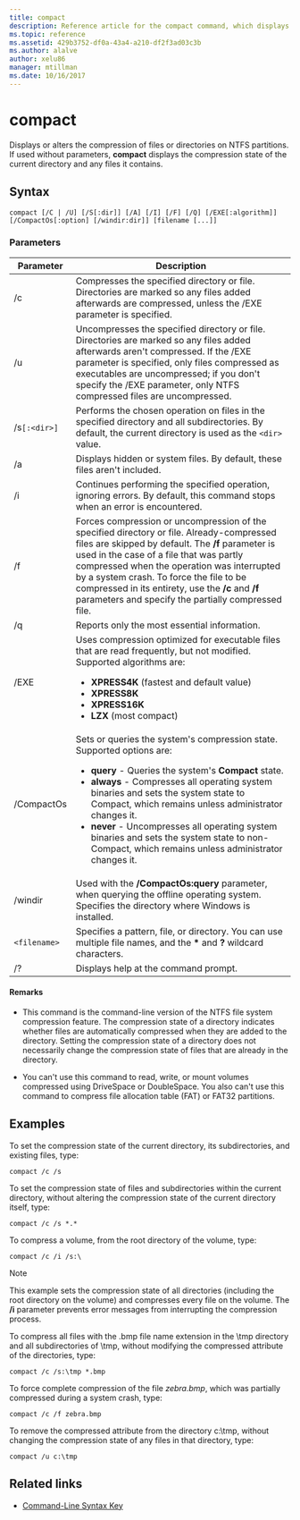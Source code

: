 ```yaml
---
title: compact
description: Reference article for the compact command, which displays or alters the compression of files or directories on NTFS partitions.
ms.topic: reference
ms.assetid: 429b3752-df0a-43a4-a210-df2f3ad03c3b
ms.author: alalve
author: xelu86
manager: mtillman
ms.date: 10/16/2017
---
```


# compact

Displays or alters the compression of files or directories on NTFS partitions. If used without parameters, **compact** displays the compression state of the current directory and any files it contains.

## Syntax

```
compact [/C | /U] [/S[:dir]] [/A] [/I] [/F] [/Q] [/EXE[:algorithm]] [/CompactOs[:option] [/windir:dir]] [filename [...]]
```

### Parameters

| Parameter | Description |
| --------- | ----------- |
| /c | Compresses the specified directory or file. Directories are marked so any files added afterwards are compressed, unless the /EXE parameter is specified. |
| /u | Uncompresses the specified directory or file. Directories are marked so any files added afterwards aren't compressed. If the /EXE parameter is specified, only files compressed as executables are uncompressed; if you don't specify the /EXE parameter, only NTFS compressed files are uncompressed. |
| /s`[:<dir>]` | Performs the chosen operation on files in the specified directory and all subdirectories. By default, the current directory is used as the `<dir>` value. |
| /a | Displays hidden or system files. By default, these files aren't included. |
| /i | Continues performing the specified operation, ignoring errors. By default, this command stops when an error is encountered. |
| /f | Forces compression or uncompression of the specified directory or file. Already-compressed files are skipped by default. The **/f** parameter is used in the case of a file that was partly compressed when the operation was interrupted by a system crash. To force the file to be compressed in its entirety, use the **/c** and **/f** parameters and specify the partially compressed file. |
| /q | Reports only the most essential information. |
| /EXE | Uses compression optimized for executable files that are read frequently, but not modified. Supported algorithms are:<ul><li>**XPRESS4K** (fastest and default value)</li><li>**XPRESS8K**</li><li>**XPRESS16K**</li><li>**LZX** (most compact)</li></ul> |
| /CompactOs | Sets or queries the system's compression state. Supported options are:<ul><li>**query** - Queries the system's **Compact** state.</li><li>**always** - Compresses all operating system binaries and sets the system state to Compact, which remains unless administrator changes it.</li><li>**never** - Uncompresses all operating system binaries and sets the system state to non-Compact, which remains unless administrator changes it.</li></ul> |
| /windir | Used with the **/CompactOs:query** parameter, when querying the offline operating system. Specifies the directory where Windows is installed. |
| `<filename>` | Specifies a pattern, file, or directory. You can use multiple file names, and the **&#42;** and **?** wildcard characters. |
| /? | Displays help at the command prompt. |

#### Remarks

- This command is the command-line version of the NTFS file system compression feature. The compression state of a directory indicates whether files are automatically compressed when they are added to the directory. Setting the compression state of a directory does not necessarily change the compression state of files that are already in the directory.

- You can't use this command to read, write, or mount volumes compressed using DriveSpace or DoubleSpace. You also can't use this command to compress file allocation table (FAT) or FAT32 partitions.

## Examples

To set the compression state of the current directory, its subdirectories, and existing files, type:

```
compact /c /s
```

To set the compression state of files and subdirectories within the current directory, without altering the compression state of the current directory itself, type:

```
compact /c /s *.*
```

To compress a volume, from the root directory of the volume, type:

```
compact /c /i /s:\
```

> [!NOTE]
> This example sets the compression state of all directories (including the root directory on the volume) and compresses every file on the volume. The **/i** parameter prevents error messages from interrupting the compression process.

To compress all files with the .bmp file name extension in the \tmp directory and all subdirectories of \tmp, without modifying the compressed attribute of the directories, type:

```
compact /c /s:\tmp *.bmp
```

To force complete compression of the file *zebra.bmp*, which was partially compressed during a system crash, type:

```
compact /c /f zebra.bmp
```

To remove the compressed attribute from the directory c:\tmp, without changing the compression state of any files in that directory, type:

```
compact /u c:\tmp
```

## Related links

- [Command-Line Syntax Key](command-line-syntax-key.md)
